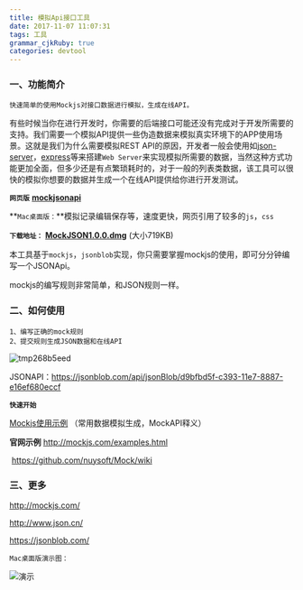 ```yaml
---
title: 模拟Api接口工具
date: 2017-11-07 11:07:31
tags: 工具
grammar_cjkRuby: true
categories: devtool
---
```


### 一、功能简介

```
快速简单的使用Mockjs对接口数据进行模拟，生成在线API。
```

​	有些时候当你在进行开发时，你需要的后端接口可能还没有完成对于开发所需要的支持。我们需要一个模拟API提供一些伪造数据来模拟真实环境下的APP使用场景。这就是我们为什么需要模拟REST API的原因，开发者一般会使用如[json-server](https://github.com/typicode/json-server)，[express](http://expressjs.com/)等来搭建`Web Server`来实现模拟所需要的数据，当然这种方式功能更加全面，但多少还是有点繁琐耗时的，对于一般的列表类数据，该工具可以很快的模拟你想要的数据并生成一个在线API提供给你进行开发测试。

**`网页版`**  **[mockjsonapi](http://huluo666.cn/2017/10/15/mokjsonapi/)** 

 **`Mac桌面版：`**模拟记录编辑保存等，速度更快，网页引用了较多的`js`，`css`

**`下载地址：`** [**MockJSON1.0.0.dmg**](http://7xr7vj.com1.z0.glb.clouddn.com/MockJSON1.0.0.dmg )  (大小719KB)

​	本工具基于`mockjs`，`jsonblob`实现，你只需要掌握mockjs的使用，即可分分钟编写一个JSONApi。

mockjs的编写规则非常简单，和JSON规则一样。

### 二、如何使用

```
1、编写正确的mock规则               
2、提交规则生成JSON数据和在线API
```

![tmp268b5eed](http://7xr7vj.com1.z0.glb.clouddn.com/tmp268b5eed.png)

JSONAPI：https://jsonblob.com/api/jsonBlob/d9bfbd5f-c393-11e7-8887-e16ef680eccf

**`快速开始`**



[Mockjs使用示例](http://huluo666.cn/2017/11/06/mockjsTemplate/) （常用数据模拟生成，MockAPI释义）

**官网示例** http://mockjs.com/examples.html

​		https://github.com/nuysoft/Mock/wiki

### 三、更多

http://mockjs.com/

http://www.json.cn/

https://jsonblob.com/



`Mac桌面版演示图：`

![演示](http://7xr7vj.com1.z0.glb.clouddn.com/mockjson.gif)